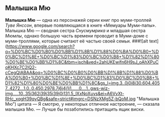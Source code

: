 ## Малышка Мю
**Малышка Мю** — одна из персонажей серии книг про муми-троллей *Туве Янссон*, впервые появляющаяся в книге «Мемуары Муми-папы».
Малышка Мю — сводная сестра *Снусмумрика* и младшая сестра *Мюмлы*, однако большую часть времени проводит в Муми-доме с муми-троллями, которые считают её частью своей семьи.
###![alt text]
(https://www.google.com/search?q=%D0%BC%D0%B0%D0%BB%D1%8B%D1%88%D0%BA%D0%B0+%D0%BC%D1%8E+%D0%BC%D1%83%D0%BC%D0%B8+%D1%82%D1%80%D0%BE%D0%BB%D1%8C&tbm=isch&ved=2ahUKEwifn6H9sJ_oAhXPuCoKHXc7C2IQ2-cCegQIABAA&oq=%D0%BC%D0%B0%D0%BB%D1%8B%D1%88%D0%BA%D0%B0+%D0%BC%D1%8E+%D0%BC%D1%83%D0%BC%D0%B8+%D1%82%D1%80%D0%BE%D0%BB%D1%8C&gs_l=img.3..0j0i8i30.604.4057..4272...1.0..0.450.2978.7j6j4j1j1......0....1..gws-wiz-img.....10..35i362i39j35i39j0i131.5_lXxNoXuys&ei=A6VvXt-RHc_xqgH39qyQBg&safe=strict#imgrc=DSNzXMg5Z-bQoM.jpg "Малышка Мю")
цитата — Я смотрю, у некоторых отличное настроение, — сказала малышка Мю. — Лучше бы позаботились притащить ящик виски.
